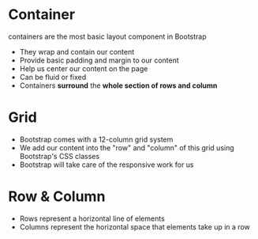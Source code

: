 # Container
containers are the most basic layout component in Bootstrap
- They wrap and contain our content
- Provide basic padding and margin to our content
- Help us center our content on the page
- Can be fluid or fixed
- Containers __surround__ the __whole section of rows and column__

# Grid
- Bootstrap comes with a 12-column grid system
- We add our content into the "row" and "column" of this grid using Bootstrap's CSS classes
- Bootstrap will take care of the responsive work for us

# Row & Column
- Rows represent a horizontal line of elements
- Columns represent the horizontal space that elements take up in a row